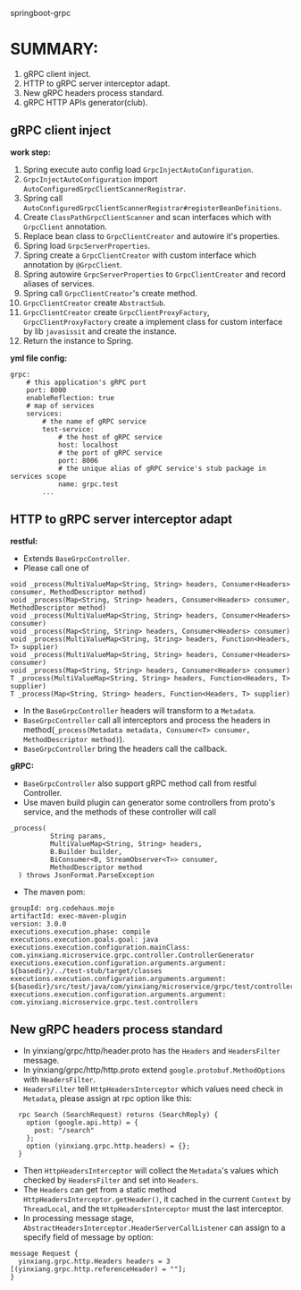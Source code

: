 springboot-grpc

# SUMMARY:

1. gRPC client inject.
2. HTTP to gRPC server interceptor adapt.
3. New gRPC headers process standard.
4. gRPC HTTP APIs generator(club).

## gRPC client inject

**work step:**

1. Spring execute auto config load `GrpcInjectAutoConfiguration`.
2. `GrpcInjectAutoConfiguration` import `AutoConfiguredGrpcClientScannerRegistrar`.
3. Spring call `AutoConfiguredGrpcClientScannerRegistrar#registerBeanDefinitions`.
4. Create `ClassPathGrpcClientScanner` and scan interfaces which with `GrpcClient` annotation.
5. Replace bean class to `GrpcClientCreator` and autowire it's properties.
6. Spring load `GrpcServerProperties`.
7. Spring create a `GrpcClientCreator` with custom interface which annotation by `@GrpcClient`.
8. Spring autowire `GrpcServerProperties` to `GrpcClientCreator` and record aliases of services.
9. Spring call `GrpcClientCreator`'s create method.
10. `GrpcClientCreator` create `AbstractSub`.
11. `GrpcClientCreator` create `GrpcClientProxyFactory`, 
    `GrpcClientProxyFactory` create a implement class for custom interface by lib `javasissit` and create the instance.
12. Return the instance to Spring.

**yml file config:**
```
grpc:
    # this application's gRPC port
    port: 8000
    enableReflection: true
    # map of services
    services: 
        # the name of gRPC service
        test-service: 
            # the host of gRPC service
            host: localhost
            # the port of gRPC service
            port: 8006
            # the unique alias of gRPC service's stub package in services scope
            name: grpc.test
        ...
```

## HTTP to gRPC server interceptor adapt

**restful:**

* Extends `BaseGrpcController`.
* Please call one of 
```
void _process(MultiValueMap<String, String> headers, Consumer<Headers> consumer, MethodDescriptor method)
void _process(Map<String, String> headers, Consumer<Headers> consumer, MethodDescriptor method)
void _process(MultiValueMap<String, String> headers, Consumer<Headers> consumer)
void _process(Map<String, String> headers, Consumer<Headers> consumer)
void _process(MultiValueMap<String, String> headers, Function<Headers, T> supplier)
void _process(MultiValueMap<String, String> headers, Consumer<Headers> consumer)
void _process(Map<String, String> headers, Consumer<Headers> consumer)
T _process(MultiValueMap<String, String> headers, Function<Headers, T> supplier)
T _process(Map<String, String> headers, Function<Headers, T> supplier)
```
* In the `BaseGrpcController` headers will transform to a `Metadata`.
* `BaseGrpcController` call all interceptors and process the headers in method(`_process(Metadata metadata, Consumer<T> consumer, MethodDescriptor method)`).
* `BaseGrpcController` bring the headers call the callback.

**gRPC:**

* `BaseGrpcController` also support gRPC method call from restful Controller.
* Use maven build plugin can generator some controllers from proto's service, 
    and the methods of these controller will call
```
_process(
          String params,
          MultiValueMap<String, String> headers,
          B.Builder builder,
          BiConsumer<B, StreamObserver<T>> consumer,
          MethodDescriptor method
  ) throws JsonFormat.ParseException
```
* The maven pom:
```
groupId: org.codehaus.mojo
artifactId: exec-maven-plugin
version: 3.0.0
executions.execution.phase: compile
executions.execution.goals.goal: java
executions.execution.configuration.mainClass: com.yinxiang.microservice.grpc.controller.ControllerGenerator
executions.execution.configuration.arguments.argument: ${basedir}/../test-stub/target/classes
executions.execution.configuration.arguments.argument: ${basedir}/src/test/java/com/yinxiang/microservice/grpc/test/controllers
executions.execution.configuration.arguments.argument: com.yinxiang.microservice.grpc.test.controllers
```

## New gRPC headers process standard

* In yinxiang/grpc/http/header.proto has the `Headers` and `HeadersFilter` message. 
* In yinxiang/grpc/http/http.proto extend `google.protobuf.MethodOptions` with `HeadersFilter`. 
* `HeadersFilter` tell `HttpHeadersInterceptor` which values need check in `Metadata`, please assign at rpc option like this:
```
  rpc Search (SearchRequest) returns (SearchReply) {
    option (google.api.http) = {
      post: "/search"
    };
    option (yinxiang.grpc.http.headers) = {};
  }
```
* Then `HttpHeadersInterceptor` will collect the `Metadata`'s values which checked by `HeadersFilter` and set into `Headers`.
* The `Headers` can get from a static method `HttpHeadersInterceptor.getHeader()`, it cached in the current `Context` by 
    `ThreadLocal`, and the `HttpHeadersInterceptor` must the last interceptor.
* In processing message stage, `AbstractHeadersInterceptor.HeaderServerCallListener` can assign to a specify field of message by option:
```
message Request {
  yinxiang.grpc.http.Headers headers = 3 [(yinxiang.grpc.http.referenceHeader) = ""];
}
```